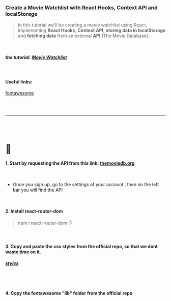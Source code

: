 ### Create a Movie Watchlist with React Hooks, Context API and localStorage

> In this tutorial we'll be creating a movie watchlist using React, implementing **React Hooks**, **Context API**, **storing data in localStorage** and **fetching data** from an external **API** (The Movie Database).

<br>

##### the tutorial: [Movie Watchlist](https://youtu.be/1eO_hNYzaSc)

<br>

#### Useful links:

[fontawesome](https://fontawesome.com/docs/web/use-with/react/)

<br>
<br>

---

<br>
<br>

# 🥭

#### 1. Start by requesting the API from this link: [themoviedb.org](https://www.themoviedb.org/settings/api)

<br>

- Once you sign up, go to the settings of your account , then on the left bar you will find the API

<br>

#### 2. Install react-router-dom

> npm i react-router-dom ✋

<br>

#### 3. Copy and paste the css styles from the official repo, so that we dont waste time on it.

##### [styles](https://github.com/MattDobsonWeb/movie-watchlist-react/blob/master/src/App.css)

<br>
<br>

#### 4. Copy the fontawesome "lib" folder from the official repo
